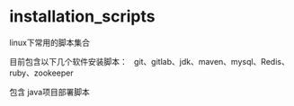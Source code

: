 # installation_scripts
linux下常用的脚本集合


目前包含以下几个软件安装脚本：
    git、gitlab、jdk、maven、mysql、Redis、ruby、zookeeper
    

包含 java项目部署脚本
    
  
